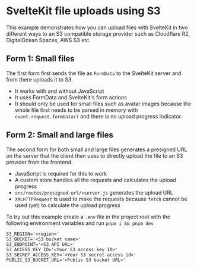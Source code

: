 # SvelteKit file uploads using S3

This example demonstrates how you can upload files with SvelteKit in two different ways to an S3 compatible storage provider such as Cloudflare R2, DigitalOcean Spaces, AWS S3 etc.

## Form 1: Small files

The first form first sends the file as `FormData` to the SvelteKit server and from there uploads it to S3.

- It works with and without JavaScript
- It uses FormData and SvelteKit's form actions
- It should only be used for small files such as avatar images because the whole file first needs to be parsed in memory with `event.request.formData()` and there is no upload progress indicator.

## Form 2: Small and large files

The second form for both small and large files generates a presigned URL on the server that the client then uses to directly upload the file to an S3 provider from the frontend.

- JavaScript is required for this to work
- A custom store handles all the requests and calculates the upload progress
- `src/routes/presigned-url/+server.js` generates the upload URL
- `XMLHTTPRequest` is used to make the requests because `fetch` cannot be used (yet) to calculate the upload progress

To try out this example create a `.env` file in the project root with the following environment variables and run `pnpm i && pnpm dev`

```
S3_REGION='<region>'
S3_BUCKET='<S3 bucket name>'
S3_ENDPOINT='<S3 API URL>'
S3_ACCESS_KEY_ID='<Your S3 access key ID>'
S3_SECRET_ACCESS_KEY='<Your S3 secret access id>'
PUBLIC_S3_BUCKET_URL='<Public S3 bucket URL>'
```
